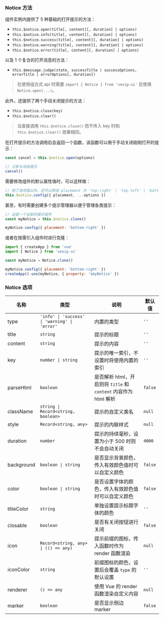 ### Notice 方法

组件实例内提供了 5 种基础的打开提示的方法：

- `this.$notice.open(title[, content][, duration] | options)`
- `this.$notice.info(title[, content][, duration] | options)`
- `this.$notice.success(title[, content][, duration] | options)`
- `this.$notice.warning(title[, content][, duration] | options)`
- `this.$notice.error(title[, content][, duration] | options)`

以及 1 个复合的打开消息的方法：

- `this.$message.judge(state, successTitle | successOptions, errorTitle | errorOptions[, duration])`

> 在使用组合式 api 时需要 `import { Notice } from 'vexip-ui'` 后使用 `Notice.open(...)`。

此外，还提供了两个手动关闭提示的方法：

- `this.$notice.close(key)`
- `this.$notice.clear()`

> 当直接调用 `this.$notice.close()` 而不传入 key 时和 `this.$notice.clear()` 效果相同。

在打开提示的方法调用后会返回一个函数，该函数可以用于手动关闭刚刚打开的提示：

```js
const cancel = this.$notice.open(options)

// 立即关闭该提示
cancel()
```

需要修改组件的默认属性值时，可以这样做：

```js
// 除了选项值以外，还可以修改 placement 为 'top-right' | 'top-left' | 'bottom-right' | 'bottom-left' 来改变提示的位置
this.$notice.config({ placement, ...options })
```

甚至，有时需要创建多个提示管理器以便于管理各类提示：

```js
// 这是一个全新的提示组件
const myNotice = this.$notice.clone()

myNotice.config({ placement: 'bottom-right' })
```

或者在按需引入组件时进行克隆：

```js
import { createApp } from 'vue'
import { Notice } from 'vexip-ui'

const myNotice = Notice.clone()

myNotice.config({ placement: 'bottom-right' })
createApp().use(myNotice, { property: '$myNotice' })
```

### Notice 选项

| 名称       | 类型                         | 说明                                                                                     | 默认值 |
| ---------- | ---------------------------- | ---------------------------------------------------------------------------------------- | ------ |
| type       | `'info' \| 'success' \| 'warning' \| 'error'`                       | 内置的类型                               | `''`      |
| title      | `string`                       | 提示的标题                                                                               | `''`      |
| content    | `string`                       | 提示的内容                                                                               | `''`      |
| key        | `number \| string`             | 提示的唯一索引，不设置时将使用内置的索引                                                 | `''`      |
| parseHtml  | `boolean`                      | 是否解析 html，开启则将 `title` 和 `content` 内容作为 html 解析                              | `false`  |
| className  | `string \| Record<string, boolean>`             | 提示的自定义类名                                                                         | `null`   |
| style      | `Record<string, any>`                       | 提示的内联样式                                                                           | `null`   |
| duration   | `number`                       | 提示的持续毫秒，设置为小于 500 时则不会自动关闭                                          | `4000`   |
| background | `boolean \| string`            | 是否显示背景颜色，传入有效颜色值时可以自定义颜色                                         | `false`  |
| color      | `boolean \| string`            | 是否设置字体的颜色，传入有效颜色值时可以自定义颜色                                       | `false`  |
| titleColor | `string`                       | 单独设置提示标题字体的颜色                                                               | `''`      |
| closable   | `boolean`                      | 是否有关闭按钮进行关闭                                                                   | `false`  |
| icon       | `Record<string, any> \| (() => any)` | 提示前缀的图标，传入函数时作为 render 函数渲染 | `null`      |
| iconColor  | `string`                       | 前缀图标的颜色，设置后会覆盖 `type` 的默认设置                                             | `''`      |
| renderer   | `() => any`                     | 使用 Vue 的 render 函数渲染自定义内容                                                    | `null`   |
| marker     | `boolean`                      | 是否显示侧边 marker                                                                      | `false`   |
